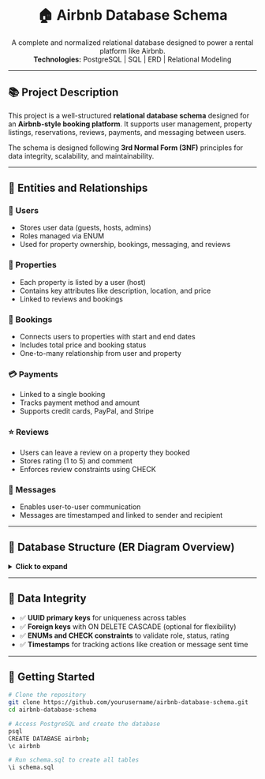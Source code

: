 <h1 align="center">🏠 Airbnb Database Schema</h1>

<p align="center">
  A complete and normalized relational database designed to power a rental platform like Airbnb.
  <br/>
  <strong>Technologies:</strong> PostgreSQL | SQL | ERD | Relational Modeling
</p>

---

## 📚 Project Description

This project is a well-structured **relational database schema** designed for an **Airbnb-style booking platform**. It supports user management, property listings, reservations, reviews, payments, and messaging between users.

The schema is designed following **3rd Normal Form (3NF)** principles for data integrity, scalability, and maintainability.

---

## 🧩 Entities and Relationships

<h3>🧑 Users</h3>

- Stores user data (guests, hosts, admins)
- Roles managed via ENUM
- Used for property ownership, bookings, messaging, and reviews

<h3>🏡 Properties</h3>

- Each property is listed by a user (host)
- Contains key attributes like description, location, and price
- Linked to reviews and bookings

<h3>📅 Bookings</h3>

- Connects users to properties with start and end dates
- Includes total price and booking status
- One-to-many relationship from user and property

<h3>💳 Payments</h3>

- Linked to a single booking
- Tracks payment method and amount
- Supports credit cards, PayPal, and Stripe

<h3>⭐ Reviews</h3>

- Users can leave a review on a property they booked
- Stores rating (1 to 5) and comment
- Enforces review constraints using CHECK

<h3>💬 Messages</h3>

- Enables user-to-user communication
- Messages are timestamped and linked to sender and recipient

---

## 🧱 Database Structure (ER Diagram Overview)

<details>
<summary><strong>Click to expand</strong></summary>

- <strong>users</strong> → <i>user_id (PK)</i>
- <strong>properties</strong> → <i>host_id (FK → users)</i>
- <strong>bookings</strong> → <i>property_id (FK), user_id (FK)</i>
- <strong>payments</strong> → <i>booking_id (FK)</i>
- <strong>reviews</strong> → <i>property_id (FK), user_id (FK)</i>
- <strong>messages</strong> → <i>sender_id (FK), recipient_id (FK)</i>

</details>

---

## 🔐 Data Integrity

- ✅ **UUID primary keys** for uniqueness across tables
- ✅ **Foreign keys** with ON DELETE CASCADE (optional for flexibility)
- ✅ **ENUMs and CHECK constraints** to validate role, status, rating
- ✅ **Timestamps** for tracking actions like creation or message sent time

---

## 🚀 Getting Started

```bash
# Clone the repository
git clone https://github.com/yourusername/airbnb-database-schema.git
cd airbnb-database-schema

# Access PostgreSQL and create the database
psql
CREATE DATABASE airbnb;
\c airbnb

# Run schema.sql to create all tables
\i schema.sql
